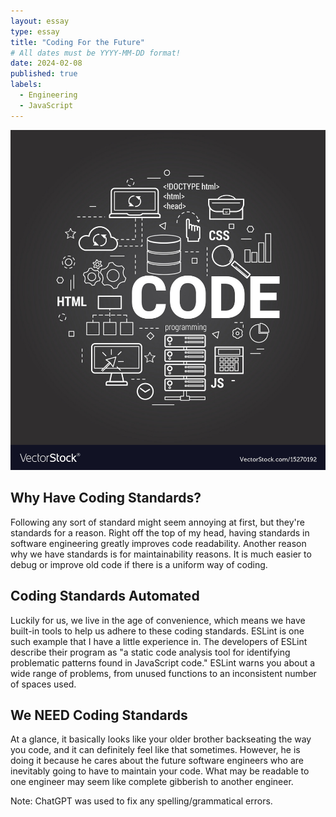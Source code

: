 ```yaml
---
layout: essay
type: essay
title: "Coding For the Future"
# All dates must be YYYY-MM-DD format!
date: 2024-02-08
published: true
labels:
  - Engineering
  - JavaScript
---
```


<img width="800px" class="rounded float-left pe-4" src="../img/coding-concept-on-black-vector-15270192.jpg">

## Why Have Coding Standards?

Following any sort of standard might seem annoying at first, but they're standards for a reason. Right off the top of my head, having standards in software engineering greatly improves code readability. Another reason why we have standards is for maintainability reasons. It is much easier to debug or improve old code if there is a uniform way of coding.

## Coding Standards Automated

Luckily for us, we live in the age of convenience, which means we have built-in tools to help us adhere to these coding standards. ESLint is one such example that I have a little experience in. The developers of ESLint describe their program as "a static code analysis tool for identifying problematic patterns found in JavaScript code." ESLint warns you about a wide range of problems, from unused functions to an inconsistent number of spaces used.

## We NEED Coding Standards

At a glance, it basically looks like your older brother backseating the way you code, and it can definitely feel like that sometimes. However, he is doing it because he cares about the future software engineers who are inevitably going to have to maintain your code. What may be readable to one engineer may seem like complete gibberish to another engineer.


Note: ChatGPT was used to fix any spelling/grammatical errors.